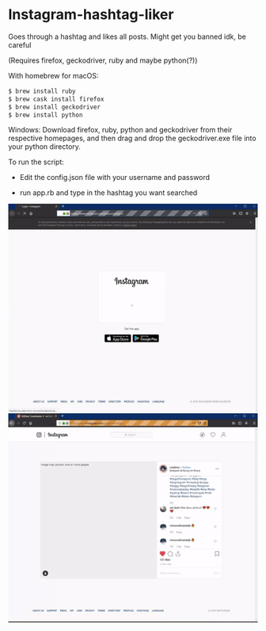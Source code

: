 # Instagram-hashtag-liker
Goes through a hashtag and likes all posts.
Might get you banned idk, be careful

(Requires firefox, geckodriver, ruby and maybe python(?))

With homebrew for macOS:
```
$ brew install ruby
$ brew cask install firefox
$ brew install geckodriver
$ brew install python
```
Windows: Download firefox, ruby, python and geckodriver from their respective homepages, and then drag and drop
the geckodriver.exe file into your python directory.

To run the script:
* Edit the config.json file with your username and password

* run app.rb and type in the hashtag you want searched

![](ezgif-2-a99f098b86a9.gif)
![](ezgif-2-7ce01d4a2ddd.gif)
